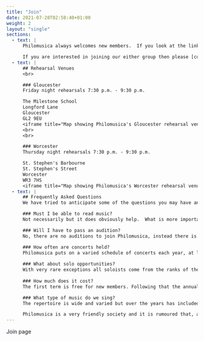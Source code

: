 ```yaml
---
title: "Join"
date: 2021-07-28T02:58:40+01:00
weight: 2
layout: "single"
sections:
  - text: |
      Philomusica always welcomes new members.  If you look at the links on the left you can see when and where we rehearse and also some guidance about what we look for and what you can expect from us.

      If you are interested in joining our either group then please [contact us](/contact)
  - text: |
      ## Rehearsal Venues
      <br>

      ### Gloucester
      Friday night rehearsals 7:30 p.m. - 9:30 p.m.

      The Milestone School
      Longford Lane
      Gloucester
      GL2 9EU
      <iframe title="Map showing Philomusica's Gloucester rehearsal venue: Milestone School, Gloucester" src="https://www.google.com/maps/embed?pb=!1m18!1m12!1m3!1d8353.341700514155!2d-2.2309506797371697!3d51.873333539742376!2m3!1f0!2f0!3f0!3m2!1i1024!2i768!4f13.1!3m3!1m2!1s0x487104317fecf539%3A0xebe15e40b6cc97f0!2sMilestone%20School!5e0!3m2!1sen!2suk!4v1634059815058!5m2!1sen!2suk" style="width:100%;height:450px;border:0;" allowfullscreen="" loading="lazy"></iframe>
      <br>
      <br>

      ### Worcester
      Thursday night rehearsals 7:30 p.m. - 9:30 p.m.

      St. Stephen's Barbourne
      St. Stephen's Street
      Worcester
      WR3 7HS
      <iframe title="Map showing Philomusica's Worcester rehearsal venue: St. Stephen's Barbourne" src="https://www.google.com/maps/embed?pb=!1m18!1m12!1m3!1d24820.426381791218!2d-2.2314405932986427!3d52.20827533519884!2m3!1f0!2f0!3f0!3m2!1i1024!2i768!4f13.1!3m3!1m2!1s0x4870f0fcd4ad640d%3A0xd357d6c79cd4b72b!2sThe%20Parish%20Church%20of%20Barbourne%20Saint%20Stephen!5e0!3m2!1sen!2suk!4v1634059028886!5m2!1sen!2suk" style="width:100%;height:450px;border:0;" allowfullscreen="" loading="lazy"></iframe>
  - text: |
      ## Frequently Asked Questions
      We have tried to anticipate some of the questions you may have and provide the answers.  If you have other questions please don’t hesitate to contact us.

      ### Must I be able to read music?
      Not necessarily but it does obviously help.  What is more important is that you are able to follow simple instructions and that you have “an ear” for music i.e. you can hear a tune and reproduce it.

      ### Will I have to pass an audition?
      No, there are no auditions to join Philomusica, instead there is a trial period in which we decide about you and you decide about us. During that period you will be asked to sing a short piece of your choice to our Conductor in private but only if she needs to assess the range of your voice.

      ### How often are concerts held?
      Philomusica puts on a varied schedule of concerts each year, at least one of which is usually performed with our own orchestra. The orchestral concerts are held in larger venues such as Pershore Abbey and 'Pip & Jim's in Cheltenham, Other concerts are held in various venues in Gloucestershire and Worcestershire.
       
      ### What about solo opportunities?
      With very rare exceptions all soloists come from the ranks of the chorus.  This means that Philomusica members have the opportunity to take the solo roles in the greatest oratorios ever written.
       
      ### How much does it cost?
      The first term is free for new members. Following that the annual subscription is set at the Annual General Meeting, currently it is £100 (£95 concession) per annum and it may be paid in a variety of staged payments if required.  Some music is provided by Philomusica but in most cases members purchase their own music.

      ### What type of music do we sing?
      The repertoire is wide and varied but over the years has included most of the great choral masterpieces, with English music being a particular strength.  However we are not restricted to the standard oratorios, performing everything from Bach to Lloyd Webber.  We have also commissioned our own works and regularly perform works by our own members.

      Philomusica is a very friendly society and it is rumoured that, after concerts, some members may even visit a local hostelry. 
---
```


Join page
